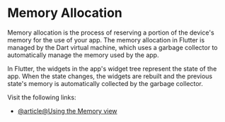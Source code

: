 # Memory Allocation

Memory allocation is the process of reserving a portion of the device's memory for the use of your app. The memory allocation in Flutter is managed by the Dart virtual machine, which uses a garbage collector to automatically manage the memory used by the app.

In Flutter, the widgets in the app's widget tree represent the state of the app. When the state changes, the widgets are rebuilt and the previous state's memory is automatically collected by the garbage collector.

Visit the following links:

- [@article@Using the Memory view](https://docs.flutter.dev/development/tools/devtools/memory)
